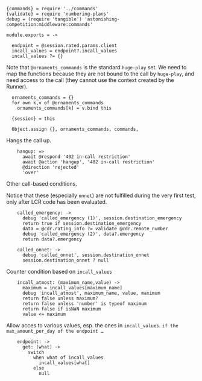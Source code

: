     {commands} = require '../commands'
    {validate} = require 'numbering-plans'
    debug = (require 'tangible') 'astonishing-competition:middleware:commands'

    module.exports = ->

      endpoint = @session.rated.params.client
      incall_values = endpoint?.incall_values
      incall_values ?= {}

Note that `@ornaments_commands` is the standard `huge-play` set.
We need to map the functions because they are not bound to the call by `huge-play`, and need access to the call (they cannot use the context created by the Runner).

      ornaments_commands = {}
      for own k,v of @ornaments_commands
        ornaments_commands[k] = v.bind this

      {session} = this

      Object.assign {}, ornaments_commands, commands,

Hangs the call up.

        hangup: =>
          await @respond '402 in-call restriction'
          await @action 'hangup', '402 in-call restriction'
          @direction 'rejected'
          'over'

Other call-based conditions.

Notice that these (especially `onnet`) are not fulfilled during the very first test, only after LCR code has been evaluated.

        called_emergency: ->
          debug 'called_emergency (1)', session.destination_emergency
          return true if session.destination_emergency
          data = @cdr.rating_info ?= validate @cdr.remote_number
          debug 'called_emergency (2)', data?.emergency
          return data?.emergency

        called_onnet: ->
          debug 'called_onnet', session.destination_onnet
          session.destination_onnet ? null

Counter condition based on `incall_values`

        incall_atmost: (maximum_name,value) ->
          maximum = incall_values[maximum_name]
          debug 'incall_atmost', maximum_name, value, maximum
          return false unless maximum?
          return false unless 'number' is typeof maximum
          return false if isNaN maximum
          value <= maximum

Allow acces to various values, esp. the ones in `incall_values`.
`if the max_amount_per_day of the endpoint …`

        endpoint: ->
          get: (what) ->
            switch
              when what of incall_values
                incall_values[what]
              else
                null
